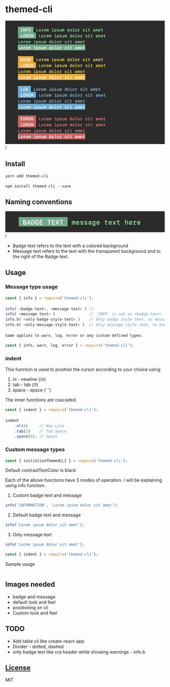 # themed-cli
![Home](/images/home.png) !

## Install

```
yarn add themed-cli

npm install themed-cli --save
```
## Naming conventions
![Home](/images/badge.png) !

- Badge text refers to the text with a colored background
- Message text refers to the text with the transparent background and to the right of the Badge text.

## Usage

### Message type usage
```js
const { info } = require('themed-cli');

info( <badge-text>, <message-text> ) // 
info( <message-text> )               // 'INFO' is set as <badge-text>
info.b( <only-badge-style-text> )    // Only badge style text, no message text
info.m( <only-message-style-text> )  // Only message style text, no badge text

Same applies to warn, log, error or any custom defined types.

```

```js
const { info, warn, log, error } = require('themed-cli');
```

### indent

This function is used to position the cursor according to your choice using

1. nl - newline (/n)
2. tab - tab (/t)
3. space - space (' ')

The inner functions are cascaded.
```js
const { indent } = require('themed-cli');

indent
	.nl(4)     // New Line
	.tab(2)    // Tab Space
	.space(5); // Space 
```

### Custom message types

```js
const { initialiseThemedCLI } = require('themed-cli');
```


Default contrastTextColor is black

Each of the above functions have 3 modes of operation. I will be explaining using info function.

1. Custom badge text and message

```js
info('INFORMATION', 'Lorem ipsum dolor sit amet');
```

2. Default badge text and message

```js
info('Lorem ipsum dolor sit amet');
```

3. Only message text

```js
info('Lorem ipsum dolor sit amet');
```

```js
const { indent } = require('themed-cli');
```



Sample usage

```js

```
## Images needed
-	badge and message
-	default look and feel
-	positioning on cli
- 	Custom look and feel


## TODO

-   Add table cli like create-react-app
-   Divider - dotted, dashed
-   only badge text like cra header while showing warnings - info.b

## [License](LICENSE)

MIT
